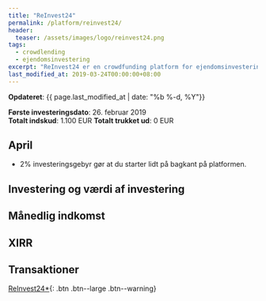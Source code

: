 ```yaml
---
title: "ReInvest24"
permalink: /platform/reinvest24/
header:
  teaser: /assets/images/logo/reinvest24.png
tags:
  - crowdlending
  - ejendomsinvestering
excerpt: "ReInvest24 er en crowdfunding platform for ejendomsinvesteringer hvor du kan investere i ejendomme i Estland."
last_modified_at: 2019-03-24T00:00:00+08:00
---
```


**Opdateret**: {{ page.last_modified_at | date: "%b %-d, %Y"}}

**Første investeringsdato**: 26. februar 2019  
**Totalt indskud**: 1.100 EUR
**Totalt trukket ud**: 0 EUR

## April 

- 2% investeringsgebyr gør at du starter lidt på bagkant på platformen.

## Investering og værdi af investering

## Månedlig indkomst

## XIRR

## Transaktioner

[ReInvest24*](/go/reinvest24/){: .btn .btn--large .btn--warning}
